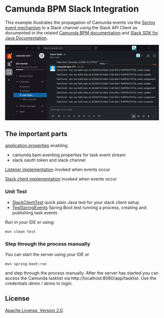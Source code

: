 # Camunda BPM Slack Integration

This example illustrates the propagation of Camunda events via the 
[Spring event mechanism](https://docs.spring.io/spring/docs/current/spring-framework-reference/core.html#context-functionality-events) 
to a Slack channel using the Slack API Client as documented in the related [Camunda BPM documentation](https://docs.camunda.org/manual/latest/user-guide/spring-boot-integration/the-spring-event-bridge/)
and [Slack SDK for Java Documentation](https://slack.dev/java-slack-sdk/guides/web-api-basics).

![slack channel with event notifications from Camunda BPM](resources/images/slackChannelwithEventMessages.png)


## The important parts
[application.properties](src/main/resources/application.properties) enabling 
- camunda.bpm.eventing properties for task event stream
- slack oauth token and slack channel 

[Listener implementation](src/main/java/org/camunda/bpm/example/events/CamundaEventListener.java) invoked when events occur

[Slack client implementation](src/main/java/org/camunda/bpm/example/slack/SlackClient.java) invoked when events occur

### Unit Test
- [SlackClientTest](src/test/java/org/camunda/bpm/example/slack/SlackClientTest.java) quick plain Java test for your slack client setup 
- [TestSpringEvents](src/test/java/org/camunda/bpm/example/events/TestSpringEvents.java) Spring Boot test running a process, creating and publishing task events

Run in your IDE or using: 
```
mvn clean test
```

### Step through the process manually 
You can start the server using your IDE or 
```
mvn spring-boot:run
```
and step through the process manually. After the server has started you can access the Camunda tasklist via http://localhost:8080/app/tasklist.
Use the credentials *demo / demo* to login.


## License
[Apache License, Version 2.0](http://www.apache.org/licenses/LICENSE-2.0).